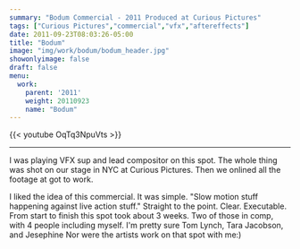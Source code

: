 ```yaml
---
summary: "Bodum Commercial - 2011 Produced at Curious Pictures"
tags: ["Curious Pictures","commercial","vfx","aftereffects"]
date: 2011-09-23T08:03:26-05:00
title: "Bodum"
image: "img/work/bodum/bodum_header.jpg"
showonlyimage: false
draft: false
menu:
  work:
    parent: '2011'
    weight: 20110923
    name: "Bodum"
---
```


{{< youtube OqTq3NpuVts >}}

---


I was playing VFX sup and lead compositor on this spot. The whole thing was shot on our stage in NYC at Curious Pictures. Then we onlined all the footage at got to work.

I liked the idea of this commercial. It was simple. "Slow motion stuff happening against live action stuff." Straight to the point. Clear. Executable. From start to finish this spot took about 3 weeks. Two of those in comp, with 4 people including myself. I'm pretty sure Tom Lynch, Tara Jacobson, and Jesephine Nor were the artists work on that spot with me:)
